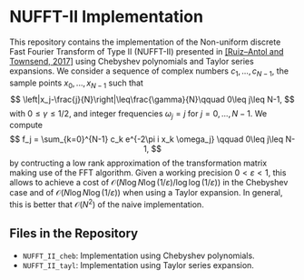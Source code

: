 # NUFFT-II Implementation

This repository contains the implementation of the Non-uniform discrete Fast Fourier Transform of Type II (NUFFT-II) presented in [[Ruiz–Antol and Townsend, 2017]](https://arxiv.org/pdf/1701.04492) using Chebyshev polynomials and Taylor series expansions. 
We consider a sequence of complex numbers $c_1,...,c_{N-1}$, the sample points $x_0,...,x_{N-1}$ such that
$$
\left|x_j-\frac{j}{N}\right|\leq\frac{\gamma}{N}\qquad 0\leq j\leq N-1,
$$
with $0\leq\gamma\leq 1/2$, and integer frequencies $\omega_j = j$ for $j=0,...,N-1$. We compute
$$
f_j = \sum_{k=0}^{N-1} c_k e^{-2\pi i x_k \omega_j} \qquad 0\leq j\leq N-1,
$$
by contructing a low rank approximation of the transformation matrix making use of the FFT algorithm. Given a working precision $0<\varepsilon<1$, this allows to achieve a cost of $\mathcal O(N \log N \log(1/\varepsilon) / \log\log(1/\varepsilon))$ in the Chebyshev case and of $\mathcal O(N \log N \log(1/\varepsilon))$ when using a Taylor expansion. In general, this is better that $\mathcal O(N^2)$ of the naive implementation.

## Files in the Repository

- `NUFFT_II_cheb`: Implementation using Chebyshev polynomials.
- `NUFFT_II_tayl`: Implementation using Taylor series expansion.